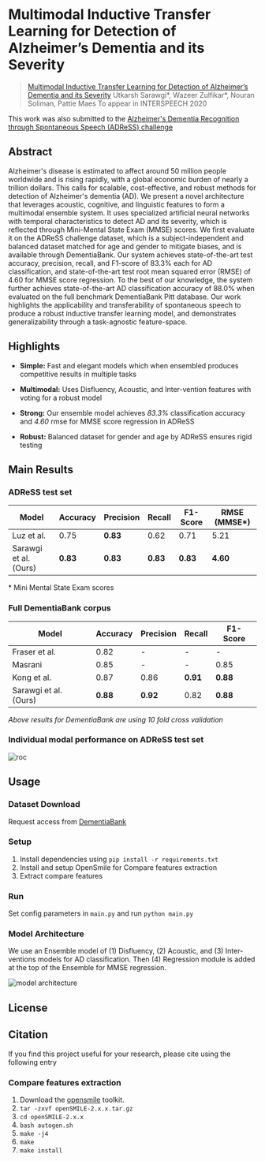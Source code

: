 # Multimodal Inductive Transfer Learning for Detection of Alzheimer’s Dementia and its Severity

> [Multimodal Inductive Transfer Learning for Detection of Alzheimer’s Dementia and its Severity](https://github.com/wazeerzulfikar/ad-mmse/blob/master)
> Utkarsh Sarawgi\*, Wazeer Zulfikar\*, Nouran Soliman, Pattie Maes
> To appear in INTERSPEECH 2020

This work was also submitted to the [Alzheimer's Dementia Recognition through Spontaneous Speech (ADReSS) challenge](http://www.homepages.ed.ac.uk/sluzfil/ADReSS/)

## Abstract

Alzheimer's disease is estimated to affect around 50 million people worldwide and is rising rapidly, with a global economic burden of nearly a trillion dollars. This calls for scalable, cost-effective, and robust methods for detection of Alzheimer's dementia (AD). We present a novel architecture that leverages acoustic, cognitive, and linguistic features to form a multimodal ensemble system. It uses specialized artificial neural networks with temporal characteristics to detect AD and its severity, which is reflected through Mini-Mental State Exam (MMSE) scores. We first evaluate it on the ADReSS challenge dataset, which is a subject-independent and balanced dataset matched for age and gender to mitigate biases, and is available through DementiaBank. Our system achieves state-of-the-art test accuracy, precision, recall, and F1-score of 83.3\% each for AD classification, and state-of-the-art test root mean squared error (RMSE) of 4.60 for MMSE score regression. To the best of our knowledge, the system further achieves state-of-the-art AD classification accuracy of 88.0\% when evaluated on the full benchmark DementiaBank Pitt database. Our work highlights the applicability and transferability of spontaneous speech to produce a robust inductive transfer learning model, and demonstrates generalizability through a task-agnostic feature-space.

## Highlights

- **Simple:** Fast and elegant models which when ensembled produces competitive results in multiple tasks

- **Multimodal:** Uses Disfluency, Acoustic, and Inter-vention features with voting for a robust model

- **Strong:** Our ensemble model achieves _83.3\%_ classification accuracy and _4.60_ rmse for MMSE score regression in ADReSS

- **Robust:** Balanced dataset for gender and age by ADReSS ensures rigid testing

## Main Results

### ADReSS test set

| Model                 | Accuracy | Precision | Recall | F1-Score | RMSE (MMSE\*)|
|-----------------------|----------|-----------|--------|----------|--------------|
| Luz et al.            | 0.75     | **0.83**      | 0.62   | 0.71     | 5.21         |
| Sarawgi et al. (Ours) | **0.83**     | **0.83**     | **0.83**   | **0.83**     | **4.60**         |

\* Mini Mental State Exam scores

### Full DementiaBank corpus

| Model                 | Accuracy | Precision | Recall | F1-Score |
|-----------------------|----------|-----------|--------|----------|
| Fraser et al.         | 0.82     | -         | -      | -        |
| Masrani               | 0.85     | -         | -      | 0.85     |
| Kong et al.           | 0.87     | 0.86      | **0.91**   | **0.88**     |
| Sarawgi et al. (Ours) | **0.88**     | **0.92**      | 0.82   | **0.88**     |

*Above results for DementiaBank are using 10 fold cross validation*

### Individual modal performance on ADReSS test set

![roc](https://github.com/wazeerzulfikar/ad-mmse/blob/master/img/roc.png)

## Usage 

### Dataset Download

Request access from [DementiaBank](https://dementia.talkbank.org/)

### Setup

1. Install dependencies using `pip install -r requirements.txt`
2. Install and setup OpenSmile for Compare features extraction
3. Extract compare features

### Run

Set config parameters in `main.py` and run `python main.py`

### Model Architecture
We use an Ensemble model of (1) Disfluency, (2) Acoustic, and (3) Inter-ventions models for AD classification.
Then (4) Regression module is added at the top of the Ensemble for MMSE regression.

![model architecture](https://github.com/wazeerzulfikar/ad-mmse/blob/master/img/model_final.jpeg)

## License

## Citation

If you find this project useful for your research, please cite using the following entry

### Compare features extraction

1. Download the [opensmile](https://www.audeering.com/opensmile/) toolkit.
2. `tar -zxvf openSMILE-2.x.x.tar.gz`
3. `cd openSMILE-2.x.x`
4. `bash autogen.sh`
5. `make -j4`
6. `make`
7. `make install`
